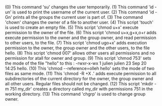 (0) This command 'su' changes the user temporarily.
(1) This command 'id -un' is  used to print the  username of the current user.
(2) This command 'id -Gn' prints all the groups the current user is part of.
(3) The command 'chown' changes the owner of a file to another user.
(4) This script 'touch' is used to create an empty file.
(5) This script 'chmod u+x' execute permission to the owner of the file.
(6) This script 'chmod u+x,g+x,o+r  adds execute permission to the owner and the group owner, and read permission to other users, to the file.
(7) This script 'chmod ugo+x' adds execution permission to the owner, the group owner and the other users, to the file hello.
(8) This script 'chmod 007' allows other users all permissions and no permission for atall for owner and group.
(9) This script 'chmod 753' sets the mode of the file "hello" to this : -rwxr-x-wx 1 julien julien 23 Sep 20 14:25 hello.
(10) This 'chmod --reference=olleh hello' sets the mode of two files as same mode.
(11) This 'chmod -R +X .' adds execute permission to all subdirectories of the current directory for the owner, the group owner and all other users. Regular files should not be changed.
(12) This script 'mkdir -m 751 my_dir' creates a directory called my_dir with permissions 751 in the working directory.
(13) This command 'chgrp' is used to change group owner.
